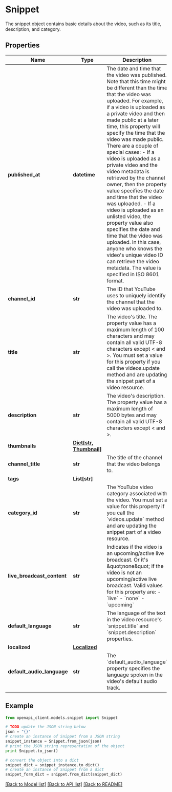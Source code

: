 # Snippet

The snippet object contains basic details about the video, such as its title, description, and category.

## Properties
Name | Type | Description | Notes
------------ | ------------- | ------------- | -------------
**published_at** | **datetime** | The date and time that the video was published. Note that this time might be different than the time that the video was uploaded. For example, if a video is uploaded as a private video and then made public at a later time, this property will specify the time that the video was made public. There are a couple of special cases: - If a video is uploaded as a private video and the video metadata is retrieved by the channel owner, then the property value specifies the date and time that the video was uploaded. - If a video is uploaded as an unlisted video, the property value also specifies the date and time that the video was uploaded. In this case, anyone who knows the video&#39;s unique video ID can retrieve the video metadata. The value is specified in ISO 8601 format. | [optional]
**channel_id** | **str** | The ID that YouTube uses to uniquely identify the channel that the video was uploaded to. | [optional]
**title** | **str** | The video&#39;s title. The property value has a maximum length of 100 characters and may contain all valid UTF-8 characters except &lt; and &gt;. You must set a value for this property if you call the videos.update method and are updating the snippet part of a video resource. | [optional]
**description** | **str** | The video&#39;s description. The property value has a maximum length of 5000 bytes and may contain all valid UTF-8 characters except &lt; and &gt;. | [optional]
**thumbnails** | [**Dict[str, Thumbnail]**](Thumbnail.md) |  | [optional]
**channel_title** | **str** | The title of the channel that the video belongs to. | [optional]
**tags** | **List[str]** |  | [optional]
**category_id** | **str** | The YouTube video category associated with the video. You must set a value for this property if you call the &#x60;videos.update&#x60; method and are updating the snippet part of a video resource. | [optional]
**live_broadcast_content** | **str** | Indicates if the video is an upcoming/active live broadcast. Or it&#39;s \&quot;none\&quot; if the video is not an upcoming/active live broadcast. Valid values for this property are: - &#x60;live&#x60; - &#x60;none&#x60; - &#x60;upcoming&#x60; | [optional]
**default_language** | **str** | The language of the text in the video resource&#39;s &#x60;snippet.title&#x60; and &#x60;snippet.description&#x60; properties. | [optional]
**localized** | [**Localized**](Localized.md) |  | [optional]
**default_audio_language** | **str** | The &#x60;default_audio_language&#x60; property specifies the language spoken in the video&#39;s default audio track. | [optional]

## Example

```python
from openapi_client.models.snippet import Snippet

# TODO update the JSON string below
json = "{}"
# create an instance of Snippet from a JSON string
snippet_instance = Snippet.from_json(json)
# print the JSON string representation of the object
print Snippet.to_json()

# convert the object into a dict
snippet_dict = snippet_instance.to_dict()
# create an instance of Snippet from a dict
snippet_form_dict = snippet.from_dict(snippet_dict)
```
[[Back to Model list]](../README.md#documentation-for-models) [[Back to API list]](../README.md#documentation-for-api-endpoints) [[Back to README]](../README.md)
